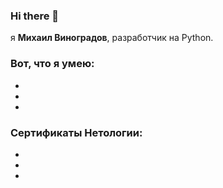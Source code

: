### Hi there 👋

я **Михаил Виноградов**, разработчик на Python.

### Вот, что я умею:
+ 
+ 
+ 
### Сертификаты **Нетологии**:
+ 
+ 
+ 

<!--
**ValdemarMo/ValdemarMo** is a ✨ _special_ ✨ repository because its `README.md` (this file) appears on your GitHub profile.

Here are some ideas to get you started:

- 🔭 I’m currently working on ...
- 🌱 I’m currently learning ...
- 👯 I’m looking to collaborate on ...
- 🤔 I’m looking for help with ...
- 💬 Ask me about ...
- 📫 How to reach me: ...
- 😄 Pronouns: ...
- ⚡ Fun fact: ...
-->
